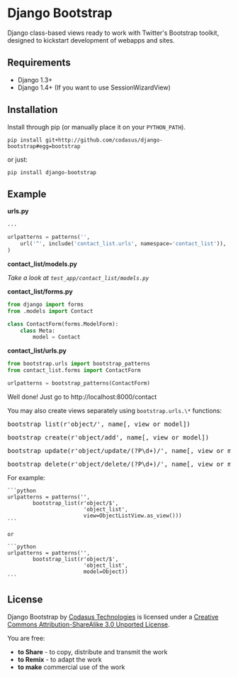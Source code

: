 Django Bootstrap
================

Django class-based views ready to work with Twitter's Bootstrap toolkit, designed to kickstart development of webapps and sites.

Requirements
------------

* Django 1.3+
* Django 1.4+ (If you want to use SessionWizardView)

Installation
------------

Install through pip (or manually place it on your `PYTHON_PATH`).

    pip install git+http://github.com/codasus/django-bootstrap#egg=bootstrap

or just:

    pip install django-bootstrap

Example
-------

**urls.py**

```python
...

urlpatterns = patterns('',
    url('^', include('contact_list.urls', namespace='contact_list')),
)
```

**contact_list/models.py**

_Take a look at `test_app/contact_list/models.py`_

**contact_list/forms.py**

```python
from django import forms
from .models import Contact

class ContactForm(forms.ModelForm):
    class Meta:
        model = Contact
```

**contact_list/urls.py**

```python
from bootstrap.urls import bootstrap_patterns
from contact_list.forms import ContactForm

urlpatterns = bootstrap_patterns(ContactForm)
```

Well done! Just go to http://localhost:8000/contact

You may also create views separately using `bootstrap.urls.\*` functions:

<pre>bootstrap_list(r'object/', name[, view or model])</pre>
<pre>bootstrap_create(r'object/add', name[, view or model])</pre>
<pre>bootstrap_update(r'object/update/(?P<pk>\d+)/', name[, view or model])</pre>
<pre>bootstrap_delete(r'object/delete/(?P<pk>\d+)/', name[, view or model])</pre>

For example:

    ```python
    urlpatterns = patterns('',
            bootstrap_list(r'object/$',
                            'object_list',
                            view=ObjectListView.as_view()))
    ```

    or

    ```python
    urlpatterns = patterns('',
            bootstrap_list(r'object/$',
                            'object_list',
                            model=Object))
    ```

License
-------

Django Bootstrap by [Codasus Technologies](http://codasus.com) is licensed under a [Creative Commons Attribution-ShareAlike 3.0 Unported License](http://creativecommons.org/licenses/by-sa/3.0/).

You are free:

* **to Share** - to copy, distribute and transmit the work
* **to Remix** - to adapt the work
* **to make** commercial use of the work
